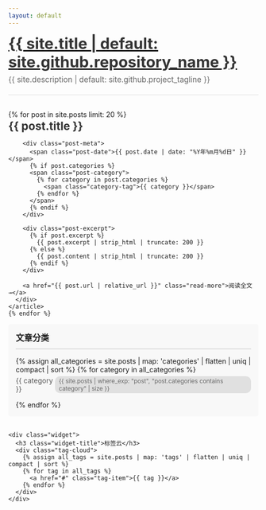 ```yaml
---
layout: default
---
```


<div class="site-header">
  <div class="header-content">
    <a id="a-title" href="{{ '/' | relative_url }}">
      <h1>{{ site.title | default: site.github.repository_name }}</h1>
    </a>
    <h2>{{ site.description | default: site.github.project_tagline }}</h2>
  </div>
</div>

<div class="main-container">
  <div class="posts-section">
    {% for post in site.posts limit: 20 %}
    <article class="post-preview">
      <div class="post-content">
        <h3 class="post-title">
          <a href="{{ post.url | relative_url }}">{{ post.title }}</a>
        </h3>
        
        <div class="post-meta">
          <span class="post-date">{{ post.date | date: "%Y年%m月%d日" }}</span>
          {% if post.categories %}
          <span class="post-category">
            {% for category in post.categories %}
              <span class="category-tag">{{ category }}</span>
            {% endfor %}
          </span>
          {% endif %}
        </div>
        
        <div class="post-excerpt">
          {% if post.excerpt %}
            {{ post.excerpt | strip_html | truncate: 200 }}
          {% else %}
            {{ post.content | strip_html | truncate: 200 }}
          {% endif %}
        </div>
        
        <a href="{{ post.url | relative_url }}" class="read-more">阅读全文 →</a>
      </div>
    </article>
    {% endfor %}
  </div>

  <aside class="sidebar">
    <div class="widget">
      <h3 class="widget-title">文章分类</h3>
      <ul class="category-list">
        {% assign all_categories = site.posts | map: 'categories' | flatten | uniq | compact | sort %}
        {% for category in all_categories %}
        <li>
          <a href="{{ '/categories.html' | relative_url }}#{{ category | slugify }}">
            <span>{{ category }}</span>
            <span class="count">{{ site.posts | where_exp: "post", "post.categories contains category" | size }}</span>
          </a>
        </li>
        {% endfor %}
      </ul>
    </div>
    
    <div class="widget">
      <h3 class="widget-title">标签云</h3>
      <div class="tag-cloud">
        {% assign all_tags = site.posts | map: 'tags' | flatten | uniq | compact | sort %}
        {% for tag in all_tags %}
          <a href="#" class="tag-item">{{ tag }}</a>
        {% endfor %}
      </div>
    </div>
  </aside>
</div>

<style>
/* 自定义header样式 */
.site-header {
  margin-bottom: 30px;
  padding-bottom: 20px;
  border-bottom: 2px solid #eee;
}

.site-header h1 {
  font-size: 2.2em;
  font-weight: 700;
  margin: 0 0 8px 0;
  color: #333;
}

.site-header h1 a {
  color: #333;
  text-decoration: none;
}

.site-header h1 a:hover {
  color: #0066cc;
}

.site-header h2 {
  font-size: 1.1em;
  font-weight: 400;
  color: #666;
  margin: 0;
}

.main-container {
  width: 100%;
  margin: 0;
  padding: 0;
  display: flex;
  gap: 50px;
}

.posts-section {
  flex: 1;
  min-width: 0;
}

/* 移除section-title样式 */

.post-preview {
  margin-bottom: 35px;
  padding-bottom: 35px;
  border-bottom: 1px solid #e0e0e0;
}

.post-preview:last-child {
  border-bottom: none;
}

.post-title {
  margin: 0 0 12px 0;
  font-size: 1.6em;
  line-height: 1.3;
}

.post-title a {
  color: #333;
  text-decoration: none;
  transition: color 0.3s;
}

.post-title a:hover {
  color: #0066cc;
}

.post-meta {
  display: flex;
  align-items: center;
  gap: 15px;
  margin-bottom: 15px;
  font-size: 0.9em;
  color: #666;
}

.post-date {
  color: #999;
}

.post-category {
  display: flex;
  gap: 8px;
}

.category-tag {
  background-color: #f0f0f0;
  padding: 4px 12px;
  border-radius: 3px;
  font-size: 0.85em;
  color: #555;
}

.post-excerpt {
  line-height: 1.7;
  color: #555;
  margin-bottom: 15px;
  font-size: 1em;
}

.read-more {
  color: #0066cc;
  text-decoration: none;
  font-size: 0.95em;
  font-weight: 500;
}

.read-more:hover {
  text-decoration: underline;
}

/* 侧边栏 */
.sidebar {
  width: 280px;
  flex-shrink: 0;
  padding-right: 0;
}

.widget {
  background: #f8f8f8;
  padding: 20px;
  margin-bottom: 30px;
  border-radius: 5px;
}

.widget-title {
  font-size: 1.2em;
  margin: 0 0 15px 0;
  padding-bottom: 10px;
  border-bottom: 2px solid #ddd;
}

.category-list {
  list-style: none;
  padding: 0;
  margin: 0;
}

.category-list li {
  margin-bottom: 10px;
}

.category-list a {
  display: flex;
  justify-content: space-between;
  align-items: center;
  color: #555;
  text-decoration: none;
  padding: 5px 0;
  transition: color 0.3s;
}

.category-list a:hover {
  color: #0066cc;
}

.category-list .count {
  background: #e0e0e0;
  padding: 2px 8px;
  border-radius: 10px;
  font-size: 0.85em;
  color: #666;
}

.tag-cloud {
  display: flex;
  flex-wrap: wrap;
  gap: 8px;
}

.tag-item {
  background: #fff;
  padding: 5px 12px;
  border-radius: 15px;
  font-size: 0.9em;
  color: #666;
  text-decoration: none;
  border: 1px solid #ddd;
  transition: all 0.3s;
}

.tag-item:hover {
  background: #0066cc;
  color: #fff;
  border-color: #0066cc;
}

/* 响应式设计 */
@media (max-width: 968px) {
  .main-container {
    flex-direction: column;
    gap: 30px;
  }
  
  .sidebar {
    width: 100%;
  }
  
  .widget {
    padding: 15px;
  }
}

@media (max-width: 768px) {
  .main-container {
    padding: 0 15px;
  }
  
  .post-title {
    font-size: 1.4em;
  }
  
  .post-meta {
    flex-wrap: wrap;
    font-size: 0.85em;
  }
}
</style>